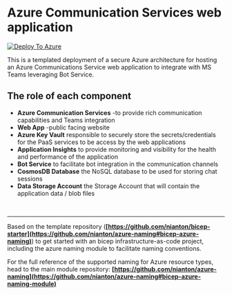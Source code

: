 # Azure Communication Services web application

[![Deploy To Azure](https://aka.ms/deploytoazurebutton)](https://portal.azure.com/#create/Microsoft.Template/uri/https%3A%2F%2Fraw.githubusercontent.com%2Fnianton%2Facs-teams-app%2Fmain%2Fazure.deploy.json)

This is a templated deployment of a secure Azure architecture for hosting an Azure Communications Service web application to integrate with MS Teams leveraging Bot Service.

<!-- The architecture of the solution is as depicted on the following diagram:

![Artitectural Diagram](./assets/azure-deployment-diagram1.png?raw=true) -->

## The role of each component
* **Azure Communication Services** -to provide rich communication capabilities and Teams integration
* **Web App** -public facing website
* **Azure Key Vault** responsible to securely store the secrets/credentials for the PaaS services to be access by the web applications
* **Application Insights** to provide monitoring and visibility for the health and performance of the application
* **Bot Service** to facilitate bot integration in the communication channels
* **CosmosDB Database** the NoSQL database to be used for storing chat sessions
* **Data Storage Account** the Storage Account that will contain the application data / blob files

<br>

---
Based on the template repository (**[https://github.com/nianton/bicep-starter](https://github.com/nianton/azure-naming#bicep-azure-naming)**) to get started with an bicep infrastructure-as-code project, including the azure naming module to facilitate naming conventions. 

For the full reference of the supported naming for Azure resource types, head to the main module repository: **[https://github.com/nianton/azure-naming](https://github.com/nianton/azure-naming#bicep-azure-naming-module)**